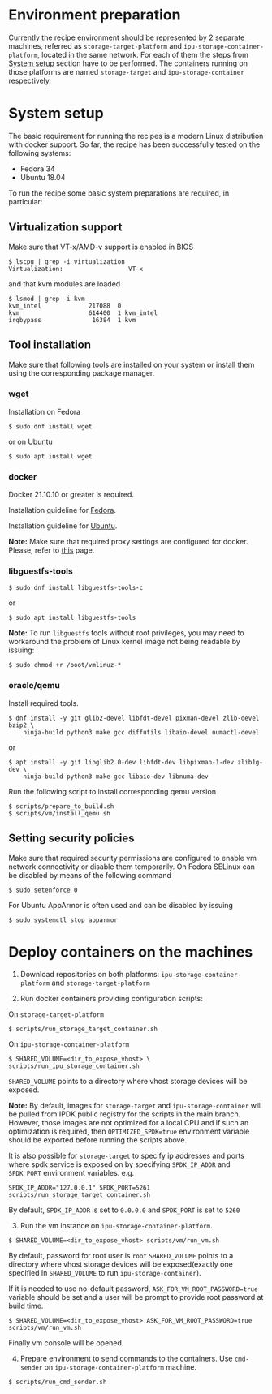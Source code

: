 # Environment preparation
Currently the recipe environment should be represented by 2 separate machines,
referred  as `storage-target-platform` and `ipu-storage-container-platform`,
located in the same network. For each of them the steps from
[System setup](#system-setup) section have to be performed.
The containers running on those platforms are named `storage-target` and
`ipu-storage-container` respectively.

# System setup
The basic requirement for running the recipes is a modern Linux distribution
with docker support.
So far, the recipe has been successfully tested on the following systems:
- Fedora 34
- Ubuntu 18.04

To run the recipe some basic system preparations are required, in particular:

## Virtualization support
Make sure that VT-x/AMD-v support is enabled in BIOS
```
$ lscpu | grep -i virtualization
Virtualization:                  VT-x
```
and that kvm modules are loaded
```
$ lsmod | grep -i kvm
kvm_intel             217088  0
kvm                   614400  1 kvm_intel
irqbypass              16384  1 kvm
```

## Tool installation
Make sure that following tools are installed on your system or install them
using the corresponding package manager.

### wget
Installation on Fedora
```
$ sudo dnf install wget
```
or on Ubuntu
```
$ sudo apt install wget
```

### docker
Docker 21.10.10 or greater is required.

Installation guideline for [Fedora](https://docs.docker.com/engine/install/fedora/).

Installation guideline for [Ubuntu](https://docs.docker.com/engine/install/ubuntu/).

**Note:**
Make sure that required proxy settings are configured for docker.
Please, refer to [this](https://docs.docker.com/config/daemon/systemd/#httphttps-proxy)
page.

### libguestfs-tools
```
$ sudo dnf install libguestfs-tools-c
```
or
```
$ sudo apt install libguestfs-tools
```

**Note:**
To run `libguestfs` tools without root privileges, you may need to workaround
the problem of
Linux kernel image not being readable by issuing:
```
$ sudo chmod +r /boot/vmlinuz-*
```

### oracle/qemu
Install required tools.
```
$ dnf install -y git glib2-devel libfdt-devel pixman-devel zlib-devel bzip2 \
    ninja-build python3 make gcc diffutils libaio-devel numactl-devel
```
or
```
$ apt install -y git libglib2.0-dev libfdt-dev libpixman-1-dev zlib1g-dev \
    ninja-build python3 make gcc libaio-dev libnuma-dev
```

Run the following script to install corresponding qemu version
```
$ scripts/prepare_to_build.sh
$ scripts/vm/install_qemu.sh
```

## Setting security policies
Make sure that required security permissions are configured to enable vm network
connectivity or disable them temporarily.
On Fedora SELinux can be disabled by means of the following command
```
$ sudo setenforce 0
```
For Ubuntu AppArmor is often used and can be disabled by issuing
```
$ sudo systemctl stop apparmor
```

# Deploy containers on the machines

1. Download repositories on both platforms: `ipu-storage-container-platform` and
`storage-target-platform`

2. Run docker containers providing configuration scripts:

On `storage-target-platform`
```
$ scripts/run_storage_target_container.sh
```

On `ipu-storage-container-platform`
```
$ SHARED_VOLUME=<dir_to_expose_vhost> \
scripts/run_ipu_storage_container.sh
```

`SHARED_VOLUME` points to a directory where vhost storage devices
will be exposed.

**Note:** By default, images for `storage-target` and `ipu-storage-container`
will be pulled from IPDK public registry for the scripts in the main branch.
However, those images are not optimized for a local CPU and if such an
optimization is required, then `OPTIMIZED_SPDK=true` environment variable should
be exported before running the scripts above.

It is also possible for `storage-target` to specify ip addresses and ports where
spdk service is exposed on by specifying `SPDK_IP_ADDR` and `SPDK_PORT`
environment variables.
e.g.
```
SPDK_IP_ADDR="127.0.0.1" SPDK_PORT=5261 scripts/run_storage_target_container.sh
```
By default, `SPDK_IP_ADDR` is set to `0.0.0.0` and `SPDK_PORT` is set to `5260`

3. Run the vm instance on `ipu-storage-container-platform`.
```
$ SHARED_VOLUME=<dir_to_expose_vhost> scripts/vm/run_vm.sh
```
By default, password for root user is `root`
`SHARED_VOLUME` points to a directory where vhost storage devices
will be exposed(exactly one specified in `SHARED_VOLUME` to run
`ipu-storage-container`).

If it is needed to use no-default password, `ASK_FOR_VM_ROOT_PASSWORD=true` variable should be set
and a user will be prompt to provide root password at build time.
```
$ SHARED_VOLUME=<dir_to_expose_vhost> ASK_FOR_VM_ROOT_PASSWORD=true scripts/vm/run_vm.sh
```

<a name="vm-console">
Finally vm console will be opened.
</a>

4. Prepare environment to send commands to the containers.
Use `cmd-sender` on `ipu-storage-container-platform` machine.
```
$ scripts/run_cmd_sender.sh
```
